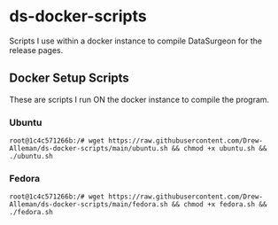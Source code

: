 # ds-docker-scripts
Scripts I use within a docker instance to compile DataSurgeon for the release pages.

## Docker Setup Scripts
These are scripts I run ON the docker instance to compile the program.

### Ubuntu
```
root@1c4c571266b:/# wget https://raw.githubusercontent.com/Drew-Alleman/ds-docker-scripts/main/ubuntu.sh && chmod +x ubuntu.sh && ./ubuntu.sh
```
### Fedora 
```
root@1c4c571266b:/# wget https://raw.githubusercontent.com/Drew-Alleman/ds-docker-scripts/main/fedora.sh && chmod +x fedora.sh && ./fedora.sh
```

